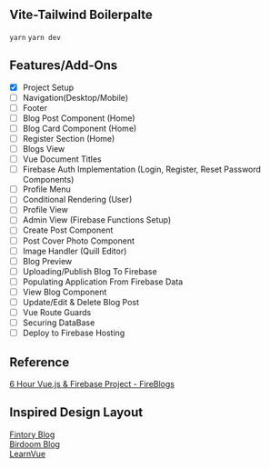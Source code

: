 ## Vite-Tailwind Boilerpalte

`yarn`
`yarn dev`

## Features/Add-Ons

- [x] Project Setup
- [ ] Navigation(Desktop/Mobile)
- [ ] Footer
- [ ] Blog Post Component (Home)
- [ ] Blog Card Component (Home)
- [ ] Register Section (Home)
- [ ] Blogs View
- [ ] Vue Document Titles
- [ ] Firebase Auth Implementation (Login, Register, Reset Password Components)
- [ ] Profile Menu
- [ ] Conditional Rendering (User)
- [ ] Profile View
- [ ] Admin View (Firebase Functions Setup)
- [ ] Create Post Component
- [ ] Post Cover Photo Component
- [ ] Image Handler (Quill Editor)
- [ ] Blog Preview
- [ ] Uploading/Publish Blog To Firebase
- [ ] Populating Application From Firebase Data
- [ ] View Blog Component
- [ ] Update/Edit & Delete Blog Post
- [ ] Vue Route Guards
- [ ] Securing DataBase
- [ ] Deploy to Firebase Hosting

## Reference

[6 Hour Vue.js & Firebase Project - FireBlogs](https://www.youtube.com/watch?v=ISv22NNL-aE)

## Inspired Design Layout

[Fintory Blog](https://dribbble.com/shots/15006128-Fintory-Blog/attachments/6728036?mode=media)<br>
[Birdoom Blog](https://dribbble.com/shots/6194807-Bidroom-Blog-and-article/attachments/1327758?mode=media)<br>
[LearnVue](https://learnvue.co/)<br>
